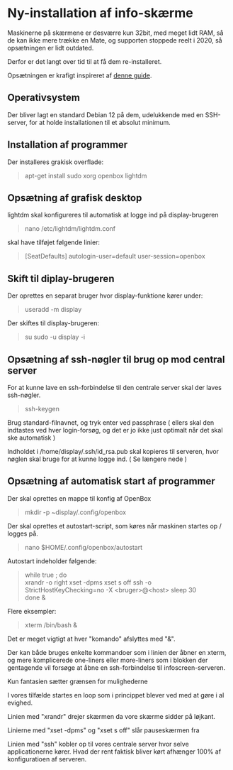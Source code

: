 # Ny-installation af info-skærme

Maskinerne på skærmene er desværre kun 32bit, med meget lidt RAM, så de kan ikke mere trække en Mate, og supporten stoppede reelt i 2020, så opsætningen er lidt outdated.

Derfor er det langt over tid til at få dem re-installeret.

Opsætningen er krafigt inspireret af [denne guide](https://www.willhaley.com/blog/debian-fullscreen-gui-kiosk/).

## Operativsystem

Der bliver lagt en standard Debian 12 på dem, udelukkende med en SSH-server, for at holde installationen til et absolut minimum.

## Installation af programmer

Der installeres grakisk overflade:

>  apt-get install sudo xorg openbox lightdm

## Opsætning af grafisk desktop

lightdm skal konfigureres til automatisk at logge ind på display-brugeren

> nano /etc/lightdm/lightdm.conf

skal have tilføjet følgende linier:

> [SeatDefaults]
> autologin-user=default
> user-session=openbox

## Skift til diplay-brugeren

Der oprettes en separat bruger hvor display-funktione kører under:

>  useradd -m display

Der skiftes til display-brugeren:

> su sudo -u display -i

## Opsætning af ssh-nøgler til brug op mod central server

For at kunne lave en ssh-forbindelse til den centrale server skal der laves ssh-nøgler.

> ssh-keygen

Brug standard-filnavnet, og tryk enter ved passphrase ( ellers skal den indtastes ved hver login-forsøg, og det er jo ikke just optimalt når det skal ske automatisk )

Indholdet i /home/display/.ssh/id_rsa.pub skal kopieres til serveren, hvor nøglen skal bruge for at kunne logge ind. ( Se længere nede )


## Opsætning af automatisk start af programmer

Der skal oprettes en mappe til konfig af OpenBox

> mkdir -p ~display/.config/openbox

Der skal oprettes et autostart-script, som køres når maskinen startes op / logges på.

> nano $HOME/.config/openbox/autostart

Autostart indeholder følgende:

> while true ; do\
>     xrandr -o right
>     xset -dpms
>     xset s off 
>     ssh -o StrictHostKeyChecking=no -X &lt;bruger&gt;@&lt;host&gt;
>     sleep 30\
> done &

Flere eksempler:

> xterm /bin/bash &

Det er meget vigtigt at hver "komando" afslyttes med "&".

Der kan både bruges enkelte kommandoer som i linien der åbner en xterm,
og mere komplicerede one-liners eller more-liners som i blokken der gentagende vil forsøge at åbne en ssh-forbindelse til infoscreen-serveren.

Kun fantasien sætter grænsen for mulighederne

I vores tilfælde startes en loop som i princippet blever ved med at gøre i al evighed.

Linien med "xrandr" drejer skærmen da vore skærme sidder på løjkant.

Linierne med "xset -dpms" og "xset s off" slår pauseskærmen fra

Linien med "ssh" kobler op til vores centrale server hvor selve applicationerne kører. Hvad der rent faktisk bliver kørt afhænger 100% af konfiguratioen af serveren.

